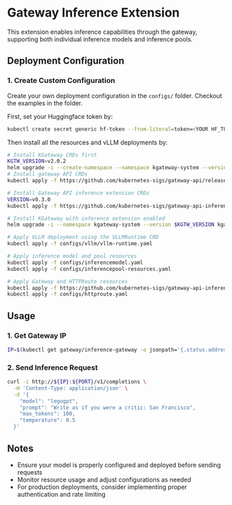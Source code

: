 # Gateway Inference Extension

This extension enables inference capabilities through the gateway, supporting both individual inference models and inference pools.

## Deployment Configuration

### 1. Create Custom Configuration

Create your own deployment configuration in the `configs/` folder. Checkout the examples in the folder.

First, set your Huggingface token by:

```bash
kubectl create secret generic hf-token --from-literal=token=<YOUR HF_TOKEN>
```

Then install all the resources and vLLM deployments by:

```bash
# Install KGateway CRDs first
KGTW_VERSION=v2.0.2
helm upgrade -i --create-namespace --namespace kgateway-system --version $KGTW_VERSION kgateway-crds oci://cr.kgateway.dev/kgateway-dev/charts/kgateway-crds
# Install gateway API CRDs
kubectl apply -f https://github.com/kubernetes-sigs/gateway-api/releases/download/v1.3.0/standard-install.yaml

# Install Gateway API inference extension CRDs
VERSION=v0.3.0
kubectl apply -f https://github.com/kubernetes-sigs/gateway-api-inference-extension/releases/download/$VERSION/manifests.yaml

# Install KGateway with inference extension enabled
helm upgrade -i --namespace kgateway-system --version $KGTW_VERSION kgateway oci://cr.kgateway.dev/kgateway-dev/charts/kgateway --set inferenceExtension.enabled=true

# Apply VLLM deployment using the VLLMRuntime CRD
kubectl apply -f configs/vllm/vllm-runtime.yaml

# Apply inference model and pool resources
kubectl apply -f configs/inferencemodel.yaml
kubectl apply -f configs/inferencepool-resources.yaml

# Apply Gateway and HTTPRoute resources
kubectl apply -f https://github.com/kubernetes-sigs/gateway-api-inference-extension/raw/main/config/manifests/gateway/kgateway/gateway.yaml
kubectl apply -f configs/httproute.yaml
```

## Usage

### 1. Get Gateway IP

```bash
IP=$(kubectl get gateway/inference-gateway -o jsonpath='{.status.addresses[0].value}')
```

### 2. Send Inference Request

```bash
curl -i http://${IP}:${PORT}/v1/completions \
  -H 'Content-Type: application/json' \
  -d '{
    "model": "legogpt",
    "prompt": "Write as if you were a critic: San Francisco",
    "max_tokens": 100,
    "temperature": 0.5
  }'
```

## Notes

- Ensure your model is properly configured and deployed before sending requests
- Monitor resource usage and adjust configurations as needed
- For production deployments, consider implementing proper authentication and rate limiting
